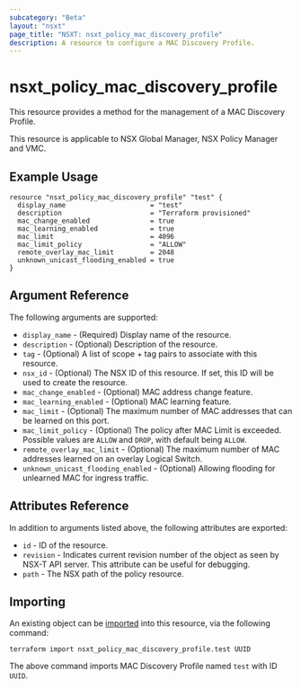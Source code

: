 ```yaml
---
subcategory: "Beta"
layout: "nsxt"
page_title: "NSXT: nsxt_policy_mac_discovery_profile"
description: A resource to configure a MAC Discovery Profile.
---
```


# nsxt_policy_mac_discovery_profile

This resource provides a method for the management of a MAC Discovery Profile.

This resource is applicable to NSX Global Manager, NSX Policy Manager and VMC.

## Example Usage

```hcl
resource "nsxt_policy_mac_discovery_profile" "test" {
  display_name                     = "test"
  description                      = "Terraform provisioned"
  mac_change_enabled               = true
  mac_learning_enabled             = true
  mac_limit                        = 4096
  mac_limit_policy                 = "ALLOW"
  remote_overlay_mac_limit         = 2048
  unknown_unicast_flooding_enabled = true
}
```

## Argument Reference

The following arguments are supported:

* `display_name` - (Required) Display name of the resource.
* `description` - (Optional) Description of the resource.
* `tag` - (Optional) A list of scope + tag pairs to associate with this resource.
* `nsx_id` - (Optional) The NSX ID of this resource. If set, this ID will be used to create the resource.
* `mac_change_enabled` - (Optional) MAC address change feature.
* `mac_learning_enabled` - (Optional) MAC learning feature.
* `mac_limit` - (Optional) The maximum number of MAC addresses that can be learned on this port.
* `mac_limit_policy` - (Optional) The policy after MAC Limit is exceeded. Possible values are `ALLOW` and `DROP`, with default being `ALLOW`.
* `remote_overlay_mac_limit` - (Optional) The maximum number of MAC addresses learned on an overlay Logical Switch.
* `unknown_unicast_flooding_enabled` - (Optional) Allowing flooding for unlearned MAC for ingress traffic.


## Attributes Reference

In addition to arguments listed above, the following attributes are exported:

* `id` - ID of the resource.
* `revision` - Indicates current revision number of the object as seen by NSX-T API server. This attribute can be useful for debugging.
* `path` - The NSX path of the policy resource.

## Importing

An existing object can be [imported][docs-import] into this resource, via the following command:

[docs-import]: /docs/import/index.html

```
terraform import nsxt_policy_mac_discovery_profile.test UUID
```

The above command imports MAC Discovery Profile named `test` with ID `UUID`.
